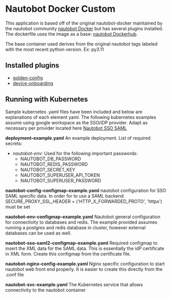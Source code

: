 # Nautobot Docker Custom

This application is based off of the original nautobot-docker maintained by the nautobot community [nautobot Docker](https://github.com/nautobot/nautobot-docker-compose) but has several plugins installed.  The dockerfile uses the image as a base: [nautobot Dockerhub](https://hub.docker.com/r/networktocode/nautobot/tags).

The base container used derives from the original nautobot tags labeled with the most recent python version.  Ex: py3.11

## Installed plugins
- [golden-config](https://docs.nautobot.com/projects/golden-config/en/latest/)
- [device-onboarding](https://docs.nautobot.com/projects/device-onboarding/en/latest/)

## Running with Kubernetes
Sample kubernetes .yaml files have been included and below are explanations of each element yaml.  The following kubernetes examples assume using google workspace as the SSO/iDP provider.  Adapt as necessary per provider located here [Nautobot SSO SAML](https://docs.nautobot.com/projects/core/en/latest/user-guide/administration/configuration/authentication/sso/#saml-dependencies)

**deployment-example.yaml**
An example deployment.  List of required secrets:
- _nautobot-env_: Used for the following important passwords:
  - NAUTOBOT_DB_PASSWORD
  - NAUTOBOT_REDIS_PASSWORD
  - NAUTOBOT_SECRET_KEY
  - NAUTOBOT_SUPERUSER_API_TOKEN
  - NAUTOBOT_SUPERUSER_PASSWORD

**nautobot-config-configmap-example.yaml**
nautobot configuration for SSO SAML specific data.  In order for to use a SAML backend     SECURE_PROXY_SSL_HEADER = ('HTTP_X_FORWARDED_PROTO', 'https') must be set

**nautobot-env-configmap-example.yaml**
Nautobot general configuration for connectivity to databases and redis.  The example provided assumes running a postgres and redis database in cluster, however external databases can be used as well.

**nautobot-sso-saml2-configmap-example.yaml**
Required configmap to insert the XML data for the SAML data.  This is essentially the idP certificate in XML form.  Create this configmap from the certificate file.

**nautobot-nginx-config-example.yaml**
Nginx specific configuration to start nautobot web front end properly.  It is easier to create this directly from the .conf file

**nautobot-svc-example.yaml**
The Kubernetes service that allows connectivity to the nautobot container
